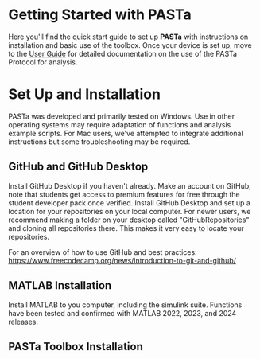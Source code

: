 # Getting Started with PASTa
Here you'll find the quick start guide to set up __PASTa__ with instructions on installation and basic use of the toolbox. Once your device is set up, move to the [User Guide](https://rdonka.github.io/PASTaUserGuide/userguide/userguide/) for detailed documentation on the use of the PASTa Protocol for analysis.

# Set Up and Installation
PASTa was developed and primarily tested on Windows. Use in other operating systems may require adaptation of functions and analysis example scripts. For Mac users, we've attempted to integrate additional instructions but some troubleshooting may be required.


## GitHub and GitHub Desktop

Install GitHub Desktop if you haven't already. Make an account on GitHub, note that students get access to premium features for free through the student developer pack once verified. Install GitHub Desktop and set up a location for your repositories on your local computer. For newer users, we recommend making a folder on your desktop called "GitHubRepositories" and cloning all repositories there. This makes it very easy to locate your repositories.

For an overview of how to use GitHub and best practices: https://www.freecodecamp.org/news/introduction-to-git-and-github/

## MATLAB Installation
Install MATLAB to you computer, including the simulink suite. Functions have been tested and confirmed with MATLAB 2022, 2023, and 2024 releases.

## PASTa Toolbox Installation


